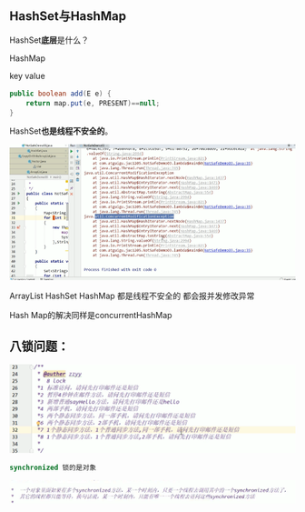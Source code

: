 ## HashSet与HashMap

HashSet**底层**是什么？

HashMap

key value 

```java
public boolean add(E e) {
    return map.put(e, PRESENT)==null;
}
```

HashSet**也是线程不安全的**。

![image-20191226150357090](img\image-20191226150357090.png)

ArrayList HashSet HashMap 都是线程不安全的 都会报并发修改异常

Hash Map的解决同样是concurrentHashMap

## 八锁问题：



![image-20191226152040654](img\image-20191226152040654.png)

```java
synchronized 锁的是对象
```

![image-20191226153759978](img\image-20191226153759978.png)